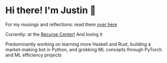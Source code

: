 # Hi there! I'm Justin 🍊

For my musings and reflections: read them [over here](https://juicetin.bearblog.dev)

Currently: at the [Recurse Center!](https://recurse.com/about) And loving it

Predominantly working on learning more Haskell and Rust, building a market-making bot in Python, and grokking ML concepts through PyTorch and ML efficiency projects 
